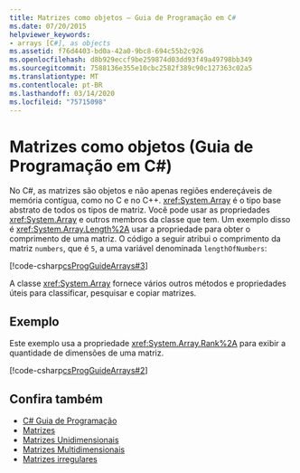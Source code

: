 ```yaml
---
title: Matrizes como objetos – Guia de Programação em C#
ms.date: 07/20/2015
helpviewer_keywords:
- arrays [C#], as objects
ms.assetid: f76d4403-bd0a-42a0-9bc8-694c55b2c926
ms.openlocfilehash: d8b929eccf9be259874d03dd93f49a49798bb349
ms.sourcegitcommit: 7588136e355e10cbc2582f389c90c127363c02a5
ms.translationtype: MT
ms.contentlocale: pt-BR
ms.lasthandoff: 03/14/2020
ms.locfileid: "75715098"
---
```

# <a name="arrays-as-objects-c-programming-guide"></a>Matrizes como objetos (Guia de Programação em C#)

No C#, as matrizes são objetos e não apenas regiões endereçáveis de memória contígua, como no C e no C++. <xref:System.Array> é o tipo base abstrato de todos os tipos de matriz. Você pode usar as propriedades <xref:System.Array> e outros membros da classe que tem. Um exemplo disso é <xref:System.Array.Length%2A> usar a propriedade para obter o comprimento de uma matriz. O código a seguir atribui o comprimento da matriz `numbers`, que é `5`, a uma variável denominada `lengthOfNumbers`:

[!code-csharp[csProgGuideArrays#3](~/samples/snippets/csharp/VS_Snippets_VBCSharp/csProgGuideArrays/CS/Arrays.cs#3)]

A classe <xref:System.Array> fornece vários outros métodos e propriedades úteis para classificar, pesquisar e copiar matrizes.

## <a name="example"></a>Exemplo

Este exemplo usa a propriedade <xref:System.Array.Rank%2A> para exibir a quantidade de dimensões de uma matriz.

[!code-csharp[csProgGuideArrays#2](~/samples/snippets/csharp/VS_Snippets_VBCSharp/csProgGuideArrays/CS/Arrays.cs#2)]

## <a name="see-also"></a>Confira também

- [C# Guia de Programação](../index.md)
- [Matrizes](./index.md)
- [Matrizes Unidimensionais](./single-dimensional-arrays.md)
- [Matrizes Multidimensionais](./multidimensional-arrays.md)
- [Matrizes irregulares](./jagged-arrays.md)
